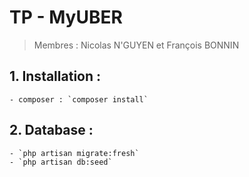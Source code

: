 # TP - MyUBER

> Membres : Nicolas N'GUYEN et François BONNIN

## 1. Installation :
    - composer : `composer install`

## 2. Database :
    - `php artisan migrate:fresh`
    - `php artisan db:seed`